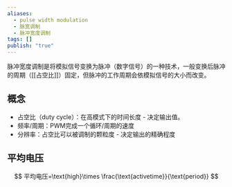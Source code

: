 ```yaml
---
aliases:
  - pulse width modulation
  - 脉宽调制
  - 脉冲宽度调制
tags: []
publish: "true"
---
```


脉冲宽度调制是将模拟信号变换为脉冲（数字信号）的一种技术，一般变换后脉冲的周期（[[占空比]]）固定，但脉冲的工作周期会依模拟信号的大小而改变。

## 概念

- 占空比（duty cycle）：在高模式下的时间长度 - 决定输出值。
- 频率/周期：PWM完成一个循环/周期的速度
- 分辨率：占空比可以被调制的颗粒度 - 决定输出的精确程度

## 平均电压
$$
平均电压=\text{high}\times \frac{\text{activetime}}{\text{period}}
$$
